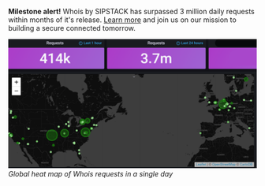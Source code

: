 **Milestone alert!** Whois by SIPSTACK has surpassed 3 million daily requests within months of it's release. [Learn more](https://www.sipstack.com/products/whois) and join us on our mission to building a secure connected tomorrow.  


![edited-whois-image](./edited-whois-image.png)_Global heat map of Whois requests in a single day_
